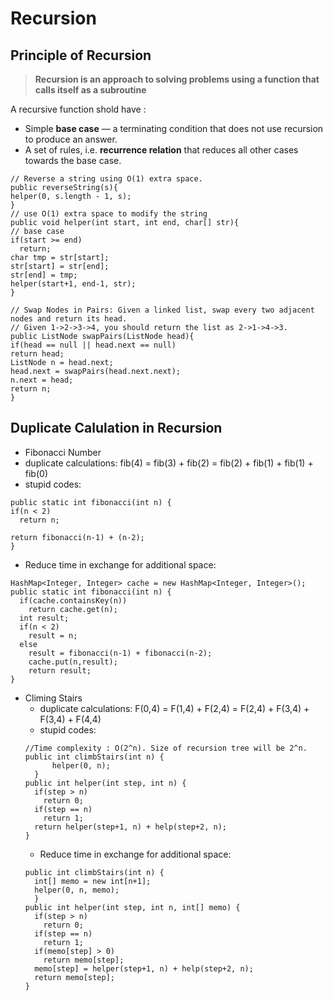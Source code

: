 # Recursion
## Principle of Recursion
> **Recursion is an approach to solving problems using a function that calls itself as a subroutine**    

A recursive function shold have :
* Simple **base case**  — a terminating condition that does not use recursion to produce an answer.
* A set of rules, i.e. **recurrence relation** that reduces all other cases towards the base case.

```
// Reverse a string using O(1) extra space.
public reverseString(s){
helper(0, s.length - 1, s);
}
// use O(1) extra space to modify the string
public void helper(int start, int end, char[] str){
// base case
if(start >= end)
  return;
char tmp = str[start];
str[start] = str[end];
str[end] = tmp;
helper(start+1, end-1, str);
}
```

```
// Swap Nodes in Pairs: Given a linked list, swap every two adjacent nodes and return its head.
// Given 1->2->3->4, you should return the list as 2->1->4->3.
public ListNode swapPairs(ListNode head){
if(head == null || head.next == null)
return head;
ListNode n = head.next;
head.next = swapPairs(head.next.next);
n.next = head;
return n;
}
```
## Duplicate Calulation in Recursion
* Fibonacci Number
 * duplicate calculations: fib(4) = fib(3) + fib(2) = fib(2) + fib(1) + fib(1) + fib(0)
 * stupid codes:
  ```
  public static int fibonacci(int n) {
  if(n < 2)
    return n;

  return fibonacci(n-1) + (n-2);
  }
  ```
  * Reduce time in exchange for additional space:
  ```
  HashMap<Integer, Integer> cache = new HashMap<Integer, Integer>();
  public static int fibonacci(int n) {
    if(cache.containsKey(n))
      return cache.get(n);
    int result;
    if(n < 2)
      result = n;
    else 
      result = fibonacci(n-1) + fibonacci(n-2);
      cache.put(n,result);
      return result;
  }
  ```
* Climing Stairs
  * duplicate calculations: F(0,4) = F(1,4) + F(2,4) = F(2,4) + F(3,4) + F(3,4) + F(4,4) 
  * stupid codes:
  ```
  //Time complexity : O(2^n). Size of recursion tree will be 2^n.
  public int climbStairs(int n) {
        helper(0, n);
    }
  public int helper(int step, int n) {
    if(step > n)
      return 0;
    if(step == n)
      return 1;
    return helper(step+1, n) + help(step+2, n);
  }
  ```
  * Reduce time in exchange for additional space:
  ```
  public int climbStairs(int n) {
    int[] memo = new int[n+1];
    helper(0, n, memo);
    }
  public int helper(int step, int n, int[] memo) {
    if(step > n)
      return 0;
    if(step == n)
      return 1;
    if(memo[step] > 0)
      return memo[step];
    memo[step] = helper(step+1, n) + help(step+2, n);
    return memo[step];
  }
  ```


